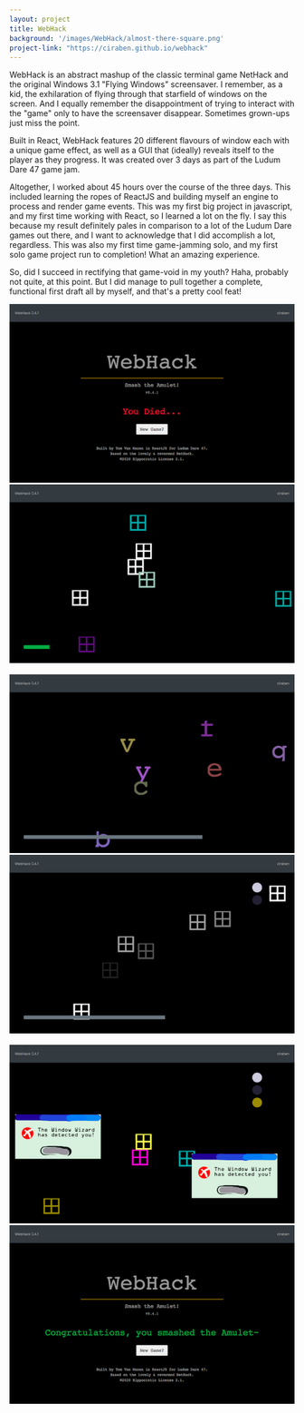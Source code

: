 ```yaml
---
layout: project
title: WebHack
background: '/images/WebHack/almost-there-square.png'
project-link: "https://ciraben.github.io/webhack"
---
```


WebHack is an abstract mashup of the classic terminal game NetHack and the original Windows 3.1 "Flying Windows" screensaver. I remember, as a kid, the exhilaration of flying through that starfield of windows on the screen. And I equally remember the disappointment of trying to interact with the "game" only to have the screensaver disappear. Sometimes grown-ups just miss the point.

Built in React, WebHack features 20 different flavours of window each with a unique game effect, as well as a GUI that (ideally) reveals itself to the player as they progress. It was created over 3 days as part of the Ludum Dare 47 game jam.

Altogether, I worked about 45 hours over the course of the three days. This included learning the ropes of ReactJS and building myself an engine to process and render game events. This was my first big project in javascript, and my first time working with React, so I learned a lot on the fly. I say this because my result definitely pales in comparison to a lot of the Ludum Dare games out there, and I want to acknowledge that I did accomplish a lot, regardless. This was also my first time game-jamming solo, and my first solo game project run to completion! What an amazing experience.

So, did I succeed in rectifying that game-void in my youth? Haha, probably not quite, at this point. But I did manage to pull together a complete, functional first draft all by myself, and that's a pretty cool feat!

<div class="container border rounded py-3">
  <div class="row">
    <div class="col-md-6">
      <img class="img-fluid mw-50" src="/images/WebHack/you-died.png">
    </div>
    <div class="col-md-6">
      <img class="img-fluid mw-50" src="/images/WebHack/average.png">
    </div>
  </div>
  <br>
  <div class="row">
    <div class="col-md-6">
      <img class="img-fluid mw-50" src="/images/WebHack/hallu.png">
    </div>
    <div class="col-md-6">
      <img class="img-fluid mw-50" src="/images/WebHack/grayscale.png">
    </div>
  </div>
  <br>
  <div class="row">
    <div class="col-md-6">
      <img class="img-fluid mw-50" src="/images/WebHack/almost-there.png">
    </div>
    <div class="col-md-6">
      <img class="img-fluid mw-50" src="/images/WebHack/congratz.png">
    </div>
  </div>
</div>
